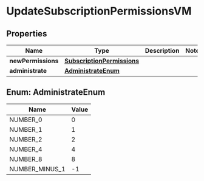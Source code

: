 

# UpdateSubscriptionPermissionsVM


## Properties

Name | Type | Description | Notes
------------ | ------------- | ------------- | -------------
**newPermissions** | [**SubscriptionPermissions**](SubscriptionPermissions.md) |  | 
**administrate** | [**AdministrateEnum**](#AdministrateEnum) |  | 



## Enum: AdministrateEnum

Name | Value
---- | -----
NUMBER_0 | 0
NUMBER_1 | 1
NUMBER_2 | 2
NUMBER_4 | 4
NUMBER_8 | 8
NUMBER_MINUS_1 | -1



